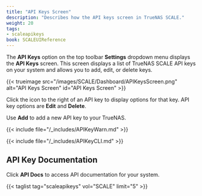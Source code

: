 ```yaml
---
title: "API Keys Screen"
description: "Describes how the API keys screen in TrueNAS SCALE."
weight: 20
tags:
- scaleapikeys
book: SCALEUIReference
---
```


The **API Keys** option on the top toolbar **Settings** dropdown menu displays the **API Keys** screen.
This screen displays a list of TrueNAS SCALE API keys on your system and allows you to add, edit, or delete keys.

{{< trueimage src="/images/SCALE/Dashboard/APIKeysScreen.png" alt="API Keys Screen" id="API Keys Screen" >}}

Click the <span class="iconify" data-icon="eva:more-vertical-outline"></span> icon to the right of an API key to display options for that key. API key options are **Edit** and **Delete**.

Use **Add** to add a new API key to your TrueNAS.

{{< include file="/_includes/APIKeyWarn.md" >}}

{{< include file="/_includes/APIKeyCLI.md" >}}

## API Key Documentation

Click **API Docs** to access API documentation for your system.

{{< taglist tag="scaleapikeys" vol="SCALE" limit="5" >}}
